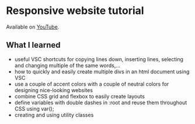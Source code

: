 # Responsive website tutorial
Available on [YouTube](https://www.youtube.com/watch?v=p0bGHP-PXD4).

## What I learned
- useful VSC shortcuts for copying lines down, inserting lines, selecting and changing multiple of the same words,...
- how to quickly and easily create multiple divs in an html document using VSC
- use a couple of accent colors with a couple of neutral colors for designing nice-looking websites
- combine CSS grid and flexbox to easily create layouts
- define variables with double dashes in :root and reuse them throughout CSS using var();
- creating and using utility classes
